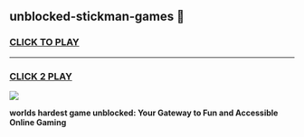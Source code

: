
## unblocked-stickman-games 👋
<h3>
<a href="https://premium.freeplayer.one?title=unblocked-stickman-games&ref=14F">CLICK TO PLAY</a></h3>
<hr>

<h3>
<a href="https://premium.freeplayer.one?title=unblocked-stickman-games&ref=14F">CLICK 2 PLAY</a>
  
</h3>

<a href="https://premium.freeplayer.one?title=unblocked-stickman-games&ref=12F/"><img src="https://clearcache.store/games.png"></a>


**worlds hardest game unblocked: Your Gateway to Fun and Accessible Online Gaming**
